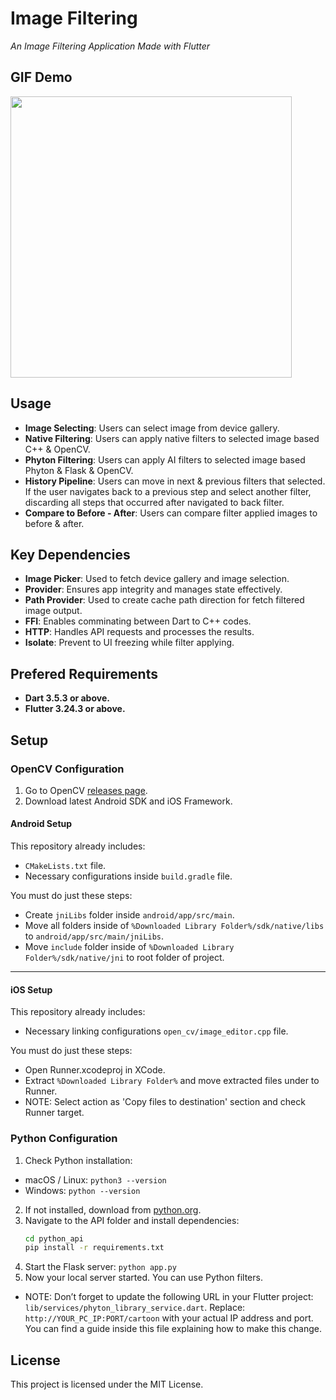 # Image Filtering  
*An Image Filtering Application Made with Flutter*

## GIF Demo  
<img src="https://github.com/Himera19/image_editor/blob/main/app_preview.gif" height="450">

## Usage  
- **Image Selecting**: Users can select image from device gallery.  
- **Native Filtering**: Users can apply native filters to selected image based C++ & OpenCV.  
- **Phyton Filtering**: Users can apply AI filters to selected image based Phyton & Flask & OpenCV.  
- **History Pipeline**: Users can move in next & previous filters that selected. If the user navigates back to a previous step and select another filter, discarding all steps that occurred after navigated to back filter.  
- **Compare to Before - After**: Users can compare filter applied images to before & after.  

## Key Dependencies  
- **Image Picker**: Used to fetch device gallery and image selection.  
- **Provider**: Ensures app integrity and manages state effectively.  
- **Path Provider**: Used to create cache path direction for fetch filtered image output.  
- **FFI**: Enables comminating between Dart to C++ codes.  
- **HTTP**: Handles API requests and processes the results.  
- **Isolate**: Prevent to UI freezing while filter applying.  

## Prefered Requirements  
- **Dart 3.5.3 or above.**
- **Flutter 3.24.3 or above.**

## Setup  
### OpenCV Configuration  
1. Go to OpenCV [releases page](https://opencv.org/releases/).  
2. Download latest Android SDK and iOS Framework.  

#### Android Setup  
This repository already includes:  
- `CMakeLists.txt` file.  
- Necessary configurations inside `build.gradle` file.  

You must do just these steps:
- Create `jniLibs` folder inside `android/app/src/main`.  
- Move all folders inside of `%Downloaded Library Folder%/sdk/native/libs` to `android/app/src/main/jniLibs`.  
- Move `include` folder inside of `%Downloaded Library Folder%/sdk/native/jni` to root folder of project.  
---
#### iOS Setup
This repository already includes:  
- Necessary linking configurations `open_cv/image_editor.cpp` file.
   
You must do just these steps:  
- Open Runner.xcodeproj in XCode.
- Extract `%Downloaded Library Folder%` and move extracted files under to Runner.
- NOTE: Select action as 'Copy files to destination' section and check Runner target.

### Python Configuration
1. Check Python installation:
- macOS / Linux: `python3 --version`
- Windows: `python --version`
2. If not installed, download from [python.org](https://www.python.org/downloads/).
3. Navigate to the API folder and install dependencies:
   ```bash
   cd python_api
   pip install -r requirements.txt
5. Start the Flask server:
   `python app.py`
6. Now your local server started. You can use Python filters.
- NOTE: Don’t forget to update the following URL in your Flutter project: `lib/services/phyton_library_service.dart`. Replace: `http://YOUR_PC_IP:PORT/cartoon` with your actual IP address and port. You can find a guide inside this file explaining how to make this change.

## License  
This project is licensed under the MIT License.
